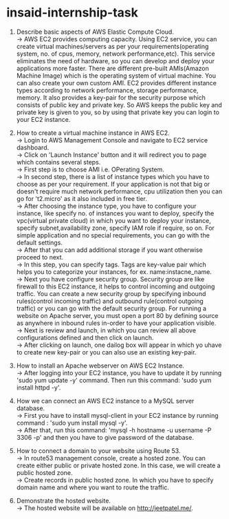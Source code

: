 # insaid-internship-task

1. Describe basic aspects of AWS Elastic Compute Cloud.\
-> AWS EC2 provides computing capacity. Using EC2 service, you can create virtual machines/servers as per your requirements(operating system, no. of cpus, memory, network performance,etc). This service eliminates the need of hardware, so you can develop and deploy your applications more faster. There are different pre-built AMIs(Amazon Machine Image) which is the operating system of virtual machine. You can also create your own custom AMI. EC2 provides different instance types according to network performance, storage performance, memory. It also provides a key-pair for the security purpose which consists of public key and private key. So AWS keeps the public key and private key is given to you, so by using that private key you can login to your EC2 instance.

2. How to create a virtual machine instance in AWS EC2.\
-> Login to AWS Management Console and navigate to EC2 service dashboard.\
-> Click on 'Launch Instance' button and it will redirect you to page which contains several steps.\
-> First step is to choose AMI i.e. OPerating System.\
-> In second step, there is a list of instance types which you have to choose as per your requirement. If your application is not that big or doesn't require much network performance, cpu utilization then you can go for 't2.micro' as it also included in free tier.\
-> After choosing the instance type, you have to configure your instance, like specify no. of instances you want to deploy, specify the vpc(virtual private cloud) in which you want to deploy your instance, specify subnet,availability zone, specify IAM role if require, so on. For simple application and no special requirements, you can go with the default settings.\
-> After that you can add additional storage if you want otherwise proceed to next.\
-> In this step, you can specify tags. Tags are key-value pair which helps you to categorize your instances, for ex. name:instacne_name.\
-> Next you have configure security group. Security group are like firewall to this EC2 instance, it helps to control incoming and outgoing traffic. You can create a new security group by specifying inbound rules(control incoming traffic) and outbound rule(control outgoing traffic) or you can go with the default security group. For running a website on Apache server, you must open a port 80 by defining source as anywhere in inbound rules in-order to have your application visible.\
-> Next is review and launch, in which you can review all above configurations defined and then click on launch.\
-> After clicking on launch, one dailog box will appear in which yo uhave to create new key-pair or you can also use an existing key-pair.

3. How to install an Apache webserver on AWS EC2 Instance.\
-> After logging into your EC2 instance, you have to update it by running 'sudo yum update -y' command. Then run this command: 'sudo yum install httpd -y'.

4. How we can connect an AWS EC2 instance to a MySQL server database.\
-> First you have to install mysql-client in your EC2 instance by running command : 'sudo yum install mysql -y'.\
-> After that, run this command: 'mysql -h hostname -u username -P 3306 -p' and then you have to give password of the database.

5. How to connect a domain to your website using Route 53.\
-> In route53 management console, create a hosted zone. You can create either public or private hosted zone. In this case, we will create a public hosted zone.\
-> Create records in public hosted zone. In which you have to specify domain name and where you want to route the traffic.

6. Demonstrate the hosted website.\
-> The hosted website will be available on http://jeetpatel.me/. 
